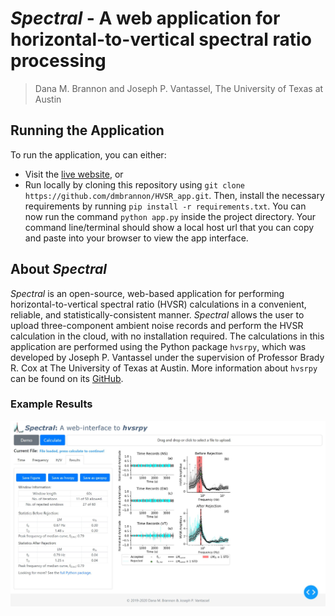 # _Spectral_ - A web application for horizontal-to-vertical spectral ratio processing

> Dana M. Brannon and Joseph P. Vantassel, The University of Texas at Austin

## Running the Application

To run the application, you can either:
- Visit the [live website](https://hvsrpy.cb-geo.com/), or
- Run locally by cloning this repository using `git clone https://github.com/dmbrannon/HVSR_app.git`. Then, install the necessary 
  requirements by running `pip install -r requirements.txt`. You can now run the command
  `python app.py` inside the project directory. Your command line/terminal should
  show a local host url that you can copy and paste into your browser to view
  the app interface.

## About _Spectral_

_Spectral_ is an open-source, web-based application for performing
horizontal-to-vertical spectral ratio (HVSR) calculations in a convenient,
reliable, and statistically-consistent manner. _Spectral_ allows the user to
upload three-component ambient noise records and perform the HVSR calculation in
the cloud, with no installation required. The calculations in this application
are performed using the Python package `hvsrpy`, which was developed by
Joseph P. Vantassel under the supervision of Professor Brady R. Cox at
The University of Texas at Austin. More information about `hvsrpy` can be found
on its [GitHub](https://github.com/jpvantassel/hvsrpy).

### Example Results

![screenshot](img/results_screenshot.JPG)

